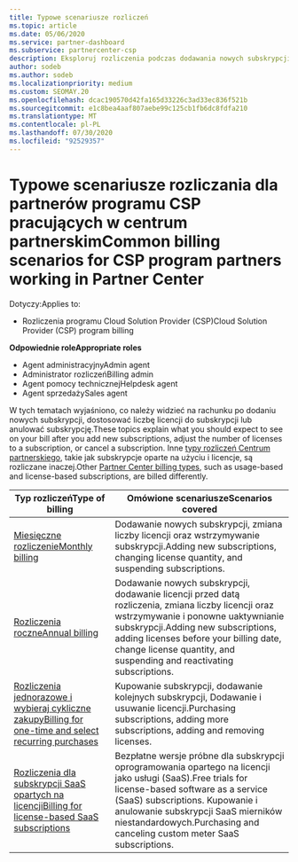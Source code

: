 ```yaml
---
title: Typowe scenariusze rozliczeń
ms.topic: article
ms.date: 05/06/2020
ms.service: partner-dashboard
ms.subservice: partnercenter-csp
description: Eksploruj rozliczenia podczas dodawania nowych subskrypcji, Dostosuj liczbę licencji lub Anuluj subskrypcję. Zobacz, jak różnią się subskrypcje oparte na użyciu i licencji.
author: sodeb
ms.author: sodeb
ms.localizationpriority: medium
ms.custom: SEOMAY.20
ms.openlocfilehash: dcac190570d42fa165d33226c3ad33ec836f521b
ms.sourcegitcommit: e1c8bea4aaf807aebe99c125cb1fb6dc8fdfa210
ms.translationtype: MT
ms.contentlocale: pl-PL
ms.lasthandoff: 07/30/2020
ms.locfileid: "92529357"
---
```

# <a name="common-billing-scenarios-for-csp-program-partners-working-in-partner-center"></a><span data-ttu-id="ddace-104">Typowe scenariusze rozliczania dla partnerów programu CSP pracujących w centrum partnerskim</span><span class="sxs-lookup"><span data-stu-id="ddace-104">Common billing scenarios for CSP program partners working in Partner Center</span></span>

<span data-ttu-id="ddace-105">Dotyczy:</span><span class="sxs-lookup"><span data-stu-id="ddace-105">Applies to:</span></span>

- <span data-ttu-id="ddace-106">Rozliczenia programu Cloud Solution Provider (CSP)</span><span class="sxs-lookup"><span data-stu-id="ddace-106">Cloud Solution Provider (CSP) program billing</span></span>

<span data-ttu-id="ddace-107">**Odpowiednie role**</span><span class="sxs-lookup"><span data-stu-id="ddace-107">**Appropriate roles**</span></span>

- <span data-ttu-id="ddace-108">Agent administracyjny</span><span class="sxs-lookup"><span data-stu-id="ddace-108">Admin agent</span></span>
- <span data-ttu-id="ddace-109">Administrator rozliczeń</span><span class="sxs-lookup"><span data-stu-id="ddace-109">Billing admin</span></span>
- <span data-ttu-id="ddace-110">Agent pomocy technicznej</span><span class="sxs-lookup"><span data-stu-id="ddace-110">Helpdesk agent</span></span>
- <span data-ttu-id="ddace-111">Agent sprzedaży</span><span class="sxs-lookup"><span data-stu-id="ddace-111">Sales agent</span></span>

<span data-ttu-id="ddace-112">W tych tematach wyjaśniono, co należy widzieć na rachunku po dodaniu nowych subskrypcji, dostosować liczbę licencji do subskrypcji lub anulować subskrypcję.</span><span class="sxs-lookup"><span data-stu-id="ddace-112">These topics explain what you should expect to see on your bill after you add new subscriptions, adjust the number of licenses to a subscription, or cancel a subscription.</span></span> <span data-ttu-id="ddace-113">Inne [typy rozliczeń Centrum partnerskiego](billing-different-types.md), takie jak subskrypcje oparte na użyciu i licencje, są rozliczane inaczej.</span><span class="sxs-lookup"><span data-stu-id="ddace-113">Other [Partner Center billing types](billing-different-types.md), such as usage-based and license-based subscriptions, are billed differently.</span></span>

| <span data-ttu-id="ddace-114">Typ rozliczeń</span><span class="sxs-lookup"><span data-stu-id="ddace-114">Type of billing</span></span> | <span data-ttu-id="ddace-115">Omówione scenariusze</span><span class="sxs-lookup"><span data-stu-id="ddace-115">Scenarios covered</span></span> |
| --------------- | ----------------- |
| [<span data-ttu-id="ddace-116">Miesięczne rozliczenie</span><span class="sxs-lookup"><span data-stu-id="ddace-116">Monthly billing</span></span>](common-billing-scenarios-monthly.md) | <span data-ttu-id="ddace-117">Dodawanie nowych subskrypcji, zmiana liczby licencji oraz wstrzymywanie subskrypcji.</span><span class="sxs-lookup"><span data-stu-id="ddace-117">Adding new subscriptions, changing license quantity, and suspending subscriptions.</span></span> |
| [<span data-ttu-id="ddace-118">Rozliczenia roczne</span><span class="sxs-lookup"><span data-stu-id="ddace-118">Annual billing</span></span>](common-billing-scenarios-annual.md) | <span data-ttu-id="ddace-119">Dodawanie nowych subskrypcji, dodawanie licencji przed datą rozliczenia, zmiana liczby licencji oraz wstrzymywanie i ponowne uaktywnianie subskrypcji.</span><span class="sxs-lookup"><span data-stu-id="ddace-119">Adding new subscriptions, adding licenses before your billing date, change license quantity, and suspending and reactivating subscriptions.</span></span> |
| [<span data-ttu-id="ddace-120">Rozliczenia jednorazowe i wybieraj cykliczne zakupy</span><span class="sxs-lookup"><span data-stu-id="ddace-120">Billing for one-time and select recurring purchases</span></span>](common-billing-scenarios-onetime-recurring.md) | <span data-ttu-id="ddace-121">Kupowanie subskrypcji, dodawanie kolejnych subskrypcji, Dodawanie i usuwanie licencji.</span><span class="sxs-lookup"><span data-stu-id="ddace-121">Purchasing subscriptions, adding more subscriptions, adding and removing licenses.</span></span> |
| [<span data-ttu-id="ddace-122">Rozliczenia dla subskrypcji SaaS opartych na licencji</span><span class="sxs-lookup"><span data-stu-id="ddace-122">Billing for license-based SaaS subscriptions</span></span>](common-billing-scenarios-saas.md) | <span data-ttu-id="ddace-123">Bezpłatne wersje próbne dla subskrypcji oprogramowania opartego na licencji jako usługi (SaaS).</span><span class="sxs-lookup"><span data-stu-id="ddace-123">Free trials for license-based software as a service (SaaS) subscriptions.</span></span> <span data-ttu-id="ddace-124">Kupowanie i anulowanie subskrypcji SaaS mierników niestandardowych.</span><span class="sxs-lookup"><span data-stu-id="ddace-124">Purchasing and canceling custom meter SaaS subscriptions.</span></span> |
